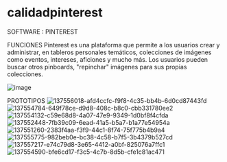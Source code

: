 # calidadpinterest

SOFTWARE : PINTEREST

FUNCIONES
Pinterest es una plataforma que permite a los usuarios crear y administrar, en tableros personales temáticos, colecciones de imágenes como eventos, intereses, aficiones y mucho más. Los usuarios pueden buscar otros pinboards, "repinchar" imágenes para sus propias colecciones.

![image](https://user-images.githubusercontent.com/52264444/137560982-e6e5ac93-6178-4817-be01-8c4f28480b96.png)

PROTOTIPOS
![137556018-afd4ccfc-f9f8-4c35-bb4b-6d0cd87443fd](https://user-images.githubusercontent.com/52264444/137568910-c871b4f8-ed43-407a-9b25-90587f8a90c5.png)
![137554784-649f78ce-d9d8-408c-b8c0-cbb331780ee2](https://user-images.githubusercontent.com/52264444/137568913-32b1fe49-acc0-49f6-9de7-f9469ac43087.jpg)
![137554132-c59e68d8-4a07-47e9-9349-1d0bf8f4cfda](https://user-images.githubusercontent.com/52264444/137568915-0f55edff-6b28-4092-9a1e-24b835e59eb1.jpg)
![137552448-7fb39c09-6ead-41a5-b5a7-b1a77e54954a](https://user-images.githubusercontent.com/52264444/137568917-e25f4deb-9b0e-43d4-922c-f78bcb361991.png)
![137551260-2383f4aa-f3f9-44c1-8f74-75f775b4b9a4](https://user-images.githubusercontent.com/52264444/137568918-e032bb83-1308-46c0-8739-4e02e5c22d35.png)
![137555775-982beb0e-bc38-4c58-b7f5-3b4379b527cd](https://user-images.githubusercontent.com/52264444/137568920-fec2baa9-be75-40b4-b41c-9226e56d3192.png)
![137557217-e74c79d8-3e65-4412-a0bf-825076a7ffc1](https://user-images.githubusercontent.com/52264444/137568921-12ee88ef-fc06-4ac8-8fbf-d073854c8410.png)
![137554590-bfe6cd17-f3c5-4c7b-8d5b-cfe1c81ac471](https://user-images.githubusercontent.com/52264444/137568923-4c30a8e6-f05b-4db8-8a51-2ad0a46300fd.png)
